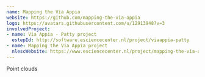 ```yaml
---
name: Mapping the Via Appia
website: https://github.com/mapping-the-via-appia
logo: https://avatars.githubusercontent.com/u/12913948?v=3
involvedProject:
- name: Via Appia - Patty project
  estepId: http://software.esciencecenter.nl/project/viaappia-patty
- name: Mapping the Via Appia project
  nlescWebsite: https://www.esciencecenter.nl/project/mapping-the-via-appia-in-3d
---
```

Point clouds
